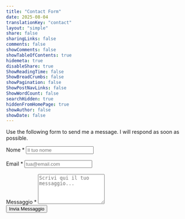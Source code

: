 ```yaml
---
title: "Contact Form"
date: 2025-08-04
translationKey: "contact"
layout: "simple"
share: false
sharingLinks: false
comments: false
showComments: false
showTableOfContents: true
hidemeta: true
disableShare: true
ShowReadingTime: false
ShowBreadCrumbs: false
showPagination: false
ShowPostNavLinks: false
ShowWordCount: false
searchHidden: true
hiddenFromHomePage: true
showAuthor: false
showDate: false
---
```


Use the following form to send me a message. I will respond as soon as possible.

<form method="POST" 
      action="https://kwesforms.com/api/f/974r2oaasFZumh6vHsvg"
      class="kf-form max-w-full mx-auto p-6 py-6 bg-neutral-50 dark:bg-neutral-800 rounded-lg shadow-lg border border-neutral-200 dark:border-neutral-700"
      mode="test" >
  
  <div class="mb-4">
    <label for="name" class="block text-sm font-semibold text-neutral-700 dark:text-neutral-300 mb-2">
      Nome *
    </label>
    <input type="text" 
           name="name" 
           id="name" 
           rules="required|max:255"
           placeholder="Il tuo nome"
           class="w-full px-3 py-2 border border-neutral-300 dark:border-neutral-600 rounded-md focus:ring-2 focus:ring-primary-500 focus:border-primary-500 bg-neutral-50 dark:bg-neutral-700 dark:text-neutral-100">
  </div><br/>
  
  <div class="mb-4">
    <label for="email" class="block text-sm font-semibold text-neutral-700 dark:text-neutral-300 mb-2">
      Email *
    </label>
    <input type="email" 
           name="email" 
           id="email" 
           rules="required|email|max:255"
           placeholder="tua@email.com"
           class="w-full px-3 py-2 border border-neutral-300 dark:border-neutral-600 rounded-md focus:ring-2 focus:ring-primary-500 focus:border-primary-500 bg-neutral-50 dark:bg-neutral-700 dark:text-neutral-100">
  </div><br/>
  
  <div class="mb-6">
    <label for="message" class="block text-sm font-semibold text-neutral-700 dark:text-neutral-300 mb-2">
      Messaggio *
    </label>
    <textarea name="message" 
              id="message" 
              rules="required|min:10"
              placeholder="Scrivi qui il tuo messaggio..."
              rows="5"
              class="w-full px-3 py-2 border border-neutral-300 dark:border-neutral-600 rounded-md focus:ring-2 focus:ring-primary-500 focus:border-primary-500 bg-neutral-50 dark:bg-neutral-700 dark:text-neutral-100 resize-y"></textarea>
  </div>
  <button type="submit" 
          class="!rounded-md bg-primary-600 px-4 py-2 !text-neutral !no-underline hover:!bg-primary-500 dark:bg-primary-800 dark:hover:!bg-primary-700"
          >
    Invia Messaggio
  </button>
</form>
<script src="https://kwesforms.com/v2/kf-script.js" defer></script>
